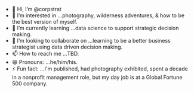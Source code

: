 - 👋 Hi, I’m @corpstrat
- 👀 I’m interested in ...photography, wilderness adventures, & how to be the best version of myself.
- 🌱 I’m currently learning ...data science to support strategic decision making.
- 💞️ I’m looking to collaborate on ...learning to be a better business strategist using data driven decision making.
- 📫 How to reach me ...TBD.
- 😄 Pronouns: ...he/him/his.
- ⚡ Fun fact: ...I'm published, had photography exhibited, spent a decade in a nonprofit management role, but my day job is at a Global Fortune 500 company.

<!---
corpstrat/corpstrat is a ✨ special ✨ repository because its `README.md` (this file) appears on your GitHub profile.
You can click the Preview link to take a look at your changes.
--->
